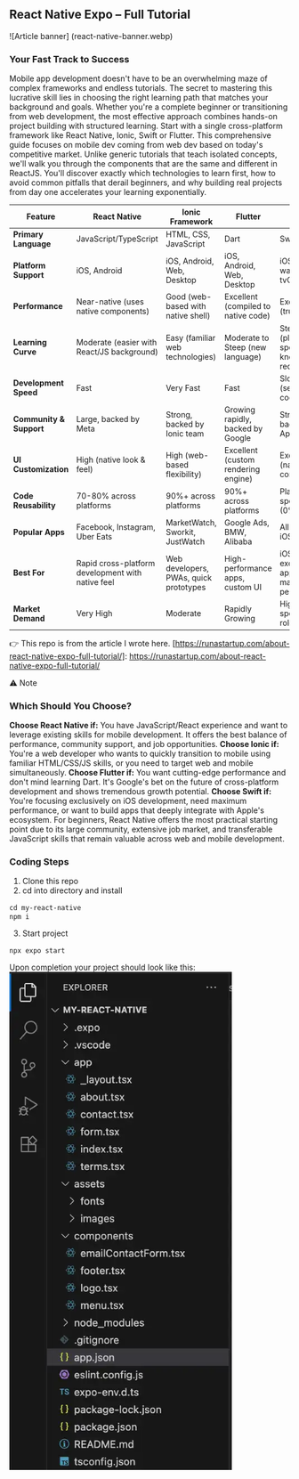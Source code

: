 ## React Native Expo – Full Tutorial

![Article banner] (react-native-banner.webp)

### Your Fast Track to Success

Mobile app development doesn't have to be an overwhelming maze of complex frameworks and endless tutorials. The secret to mastering this lucrative skill lies in choosing the right learning path that matches your background and goals. Whether you're a complete beginner or transitioning from web development, the most effective approach combines hands-on project building with structured learning. Start with a single cross-platform framework like React Native, Ionic, Swift or Flutter.
This comprehensive guide focuses on mobile dev coming from web dev based on today's competitive market. Unlike generic tutorials that teach isolated concepts, we'll walk you through the components that are the same and different in ReactJS. You'll discover exactly which technologies to learn first, how to avoid common pitfalls that derail beginners, and why building real projects from day one accelerates your learning exponentially.

| Feature | React Native | Ionic Framework | Flutter | Swift |
|---------|--------------|-----------------|---------|--------|
| **Primary Language** | JavaScript/TypeScript | HTML, CSS, JavaScript | Dart | Swift |
| **Platform Support** | iOS, Android | iOS, Android, Web, Desktop | iOS, Android, Web, Desktop | iOS, macOS, watchOS, tvOS |
| **Performance** | Near-native (uses native components) | Good (web-based with native shell) | Excellent (compiled to native code) | Excellent (truly native) |
| **Learning Curve** | Moderate (easier with React/JS background) | Easy (familiar web technologies) | Moderate to Steep (new language) | Steep (platform-specific knowledge required) |
| **Development Speed** | Fast | Very Fast | Fast | Slower (separate codebases) |
| **Community & Support** | Large, backed by Meta | Strong, backed by Ionic team | Growing rapidly, backed by Google | Strong, backed by Apple |
| **UI Customization** | High (native look & feel) | High (web-based flexibility) | Excellent (custom rendering engine) | Excellent (native controls) |
| **Code Reusability** | 70-80% across platforms | 90%+ across platforms | 90%+ across platforms | Platform-specific (0%) |
| **Popular Apps** | Facebook, Instagram, Uber Eats | MarketWatch, Sworkit, JustWatch | Google Ads, BMW, Alibaba | All native iOS apps |
| **Best For** | Rapid cross-platform development with native feel | Web developers, PWAs, quick prototypes | High-performance apps, custom UI | iOS-exclusive apps, maximum performance |
| **Market Demand** | Very High | Moderate | Rapidly Growing | High (iOS-specific roles) |



👉 This repo is from the article I wrote here.  [https://runastartup.com/about-react-native-expo-full-tutorial/]: https://runastartup.com/about-react-native-expo-full-tutorial/

⚠️ Note
### Which Should You Choose?
**Choose React Native if:** You have JavaScript/React experience and want to leverage existing skills for mobile development. It offers the best balance of performance, community support, and job opportunities.
**Choose Ionic if:** You're a web developer who wants to quickly transition to mobile using familiar HTML/CSS/JS skills, or you need to target web and mobile simultaneously.
**Choose Flutter if:** You want cutting-edge performance and don't mind learning Dart. It's Google's bet on the future of cross-platform development and shows tremendous growth potential.
**Choose Swift if:** You're focusing exclusively on iOS development, need maximum performance, or want to build apps that deeply integrate with Apple's ecosystem.
For beginners, React Native offers the most practical starting point due to its large community, extensive job market, and transferable JavaScript skills that remain valuable across web and mobile development.


### Coding Steps
1. Clone this repo
2. cd into directory and install
```
cd my-react-native
npm i
``` 
3. Start project
```
npx expo start
```

Upon completion your project should look like this:
![folder structure](folder-structure.webp)  


